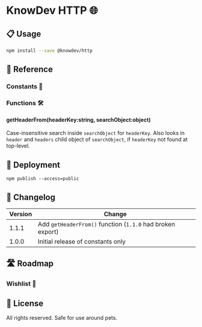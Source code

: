 # KnowDev HTTP 🌐

## 📋 Usage

``` bash
npm install --save @knowdev/http
```

## 📖 Reference

### Constants 💬

### Functions 🛠

#### getHeaderFrom(headerKey:string, searchObject:object)

Case-insensitive search inside `searchObject` for `headerKey`.  Also looks in `header` and `headers` child object of `searchObject`, if `headerKey` not found at top-level.

## 🚀 Deployment

`npm publish --access=public`

## 📝 Changelog

| Version | Change |
| ------- | ------ |
| 1.1.1   | Add `getHeaderFrom()` function (`1.1.0` had broken export) |
| 1.0.0   | Initial release of constants only |

## 🛣 Roadmap

### Wishlist 🌠

## 📜 License

All rights reserved. Safe for use around pets.
